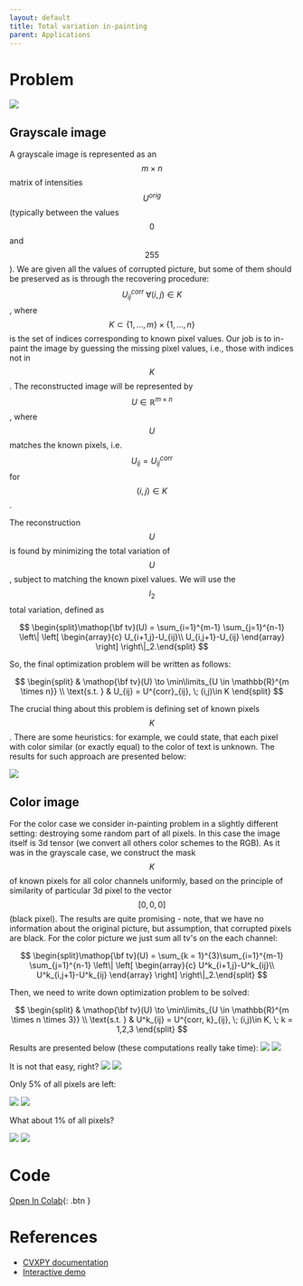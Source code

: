 ```yaml
---
layout: default
title: Total variation in-painting
parent: Applications
---
```


# Problem
![](../tv_start.png)

## Grayscale image
A grayscale image is represented as an $$m \times n$$ matrix of intensities $$U^{orig}$$ (typically between the values $$0$$ and $$255$$). We are given all the values of corrupted picture, but some of them should be preserved as is through the recovering procedure: $$U^{corr}_{ij} \; \forall (i,j)\in K$$, where $$K\subset\{1,\ldots,m\}×\{1,\ldots,n\}$$ is the set of indices corresponding to known pixel values. Our job is to in-paint the image by guessing the missing pixel values, i.e., those with indices not in $$K$$. The reconstructed image will be represented by $$U \in \mathbb{R}^{m \times n}$$, where $$U$$ matches the known pixels, i.e. $$U_{ij}=U^{corr}_{ij}$$ for $$(i,j)\in K$$.

The reconstruction $$U$$ is found by minimizing the total variation of $$U$$, subject to matching the known pixel values. We will use the $$l_{2}$$ total variation, defined as

$$
\begin{split}\mathop{\bf tv}(U) =
\sum_{i=1}^{m-1} \sum_{j=1}^{n-1}
\left\| \left[ \begin{array}{c}
 U_{i+1,j}-U_{ij}\\ U_{i,j+1}-U_{ij} \end{array} \right] \right\|_2.\end{split}
$$

So, the final optimization problem will be written as follows:

$$
\begin{split}
& \mathop{\bf tv}(U) \to \min\limits_{U \in \mathbb{R}^{m \times n}} \\
\text{s.t. } & U_{ij} = U^{corr}_{ij}, \; (i,j)\in K
\end{split}
$$

The crucial thing about this problem is defining set of known pixels $$K$$. There are some heuristics: for example, we could state, that each pixel with color similar (or exactly equal) to the color of text is unknown. The results for such approach are presented below:

![](../tv_finish.png)

## Color image

For the color case we consider in-painting problem in a slightly different setting: destroying some random part of all pixels. In this case the image itself is 3d tensor (we convert all others color schemes to the RGB). As it was in the grayscale case, we construct the mask $$K$$ of known pixels for all color channels uniformly, based on the principle of similarity of particular 3d pixel to the vector $$[0, 0, 0]$$ (black pixel). The results are quite promising - note, that we have no information about the original picture, but assumption, that corrupted pixels are black. For the color picture we just sum all tv's on the each channel:

$$
\begin{split}\mathop{\bf tv}(U) =
\sum_{k = 1}^{3}\sum_{i=1}^{m-1} \sum_{j=1}^{n-1}
\left\| \left[ \begin{array}{c}
 U^k_{i+1,j}-U^k_{ij}\\ U^k_{i,j+1}-U^k_{ij} \end{array} \right] \right\|_2.\end{split}
$$

Then, we need to write down optimization problem to be solved:

$$
\begin{split}
& \mathop{\bf tv}(U) \to \min\limits_{U \in \mathbb{R}^{m \times n \times 3}} \\
\text{s.t. } & U^k_{ij} = U^{corr, k}_{ij}, \; (i,j)\in K, \; k = 1,2,3
\end{split}
$$

Results are presented below (these computations really take time): 
![](../tv_start1.png)
![](../tv_finish1.png)

It is not that easy, right?
![](../tv_start2.png)
![](../tv_finish2.png)

Only 5% of all pixels are left:

![](../tv_start3.png)
![](../tv_finish3.png)

What about 1% of all pixels?

![](../tv_start4.png)
![](../tv_finish4.png)

# Code
[Open In Colab](https://colab.research.google.com/github/MerkulovDaniil/optim/blob/master/assets/Notebooks/Total%20variation%20inpainting.ipynb){: .btn }
# References
* [CVXPY documentation](https://www.cvxpy.org/examples/applications/tv_inpainting.html)
* [Interactive demo](https://remi.flamary.com/demos/proxtv.html)
